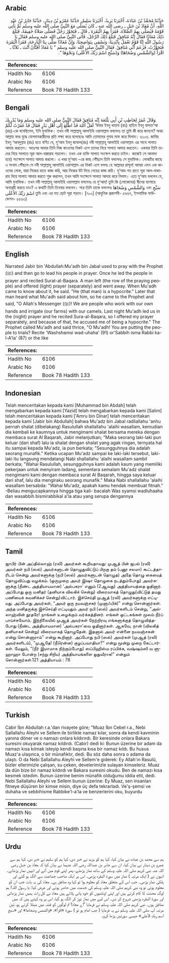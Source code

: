 ## Arabic


<div dir="rtl" lang="ar" style={{fontSize:'larger',backgroundColor:'#f8f9fa',padding:20}}>
حَدَّثَنَا مُحَمَّدُ بْنُ عَبَادَةَ، أَخْبَرَنَا يَزِيدُ، أَخْبَرَنَا سَلِيمٌ، حَدَّثَنَا عَمْرُو بْنُ دِينَارٍ، حَدَّثَنَا جَابِرُ بْنُ عَبْدِ اللَّهِ، أَنَّ مُعَاذَ بْنَ جَبَلٍ ـ رضى الله عنه ـ كَانَ يُصَلِّي مَعَ النَّبِيِّ صلى الله عليه وسلم ثُمَّ يَأْتِي قَوْمَهُ فَيُصَلِّي بِهِمُ الصَّلاَةَ، فَقَرَأَ بِهِمُ الْبَقَرَةَ ـ قَالَ ـ فَتَجَوَّزَ رَجُلٌ فَصَلَّى صَلاَةً خَفِيفَةً، فَبَلَغَ ذَلِكَ مُعَاذًا فَقَالَ إِنَّهُ مُنَافِقٌ‏.‏ فَبَلَغَ ذَلِكَ الرَّجُلَ، فَأَتَى النَّبِيَّ صلى الله عليه وسلم فَقَالَ يَا رَسُولَ اللَّهِ إِنَّا قَوْمٌ نَعْمَلُ بِأَيْدِينَا، وَنَسْقِي بِنَوَاضِحِنَا، وَإِنَّ مُعَاذًا صَلَّى بِنَا الْبَارِحَةَ، فَقَرَأَ الْبَقَرَةَ فَتَجَوَّزْتُ، فَزَعَمَ أَنِّي مُنَافِقٌ‏.‏ فَقَالَ النَّبِيُّ صلى الله عليه وسلم ‏"‏ يَا مُعَاذُ أَفَتَّانٌ أَنْتَ ـ ثَلاَثًا ـ اقْرَأْ ‏(‏وَالشَّمْسِ وَضُحَاهَا‏)‏ وَ‏(‏سَبِّحِ اسْمَ رَبِّكَ الأَعْلَى‏)‏ وَنَحْوَهَا ‏"‏‏.‏
</div>
<div style={{backgroundColor:'#f8f9fa',padding:20, marginBottom: 10}}><table> <thead> <tr> <th>References:</th> <th></th> </tr> </thead> <tbody><tr><td>Hadith No</td><td>6106</td></tr><tr><td>Arabic No</td><td>6106</td></tr><tr><td>Reference</td><td>Book 78 Hadith 133</td></tr></tbody></table></div>

## Bengali


<div dir="ltr" lang="bn" style={{fontSize:'larger',backgroundColor:'#f8f9fa',padding:20}}>
وَقَالَ عُمَرُ لِحَاطِبِ بْنِ أَبِي بَلْتَعَةَ إِنَّه مُنَافِقٌ فَقَالَ النَّبِيُّ صلى الله عليه وسلم وَمَا يُدْرِيكَ لَعَلَّ اللهَ قَدْ اطَّلَعَ إِلٰى أَهْلِ بَدْرٍ فَقَالَ قَدْ غَفَرْتُ لَكُمْ ‘উমার ইবনু খাত্তাব (রাঃ) হাতিব ইবনু বালতা‘আ (রাঃ)-কে বলেছিলেন, ইনি মুনাফিক। তখন নবী সাল্লাল্লাহু আলাইহি ওয়াসাল্লাম বললেনঃ তা তুমি কী করে জানলে? অথচ আল্লাহ বদর যুদ্ধে যোগদানকারীদের প্রতি লক্ষ্য করে বলেছেনঃ আমি তোমাদের গুনাহ মাফ করে দিলাম। ৬১০৬. জাবির ইবনু ‘আবদুল্লাহ (রাঃ) হতে বর্ণিত যে, মু‘আয ইবনু জাবাল(রাঃ) নবী সাল্লাল্লাহু আলাইহি ওয়াসাল্লাম এর সাথে সালাত আদায় করতেন। অতঃপর আবার তিনি নিজ কাওমের নিকট এসে তাদের নিয়ে সালাত আদায় করতেন। একবার তিনি তাদের নিয়ে সালাতে সূরা আল-বাক্বারাহ পড়লেন। তখন এক ব্যক্তি সালাত সংক্ষেপ করতে চাইল। কাজেই সে আলাদা হয়ে) সংক্ষেপে সালাত আদায় করলো। এ খবর মু‘আয -এর কাছ পৌঁছলে তিনি বললেনঃ সে মুনাফিক। লোকটির কাছে এ সংবাদ পৌঁছলে সে নবী সাল্লাল্লাহু আলাইহি ওয়াসাল্লাম এর নিকট এসে বললঃ হে আল্লাহর রাসূল! আমরা এমন এক কাওমের লোক, যারা নিজের হাতে কাজ করি, আর নিজের উট দিয়ে সেচের কাজ করি। মু‘আয গত রাতে সূরা আল-বাকারাহ দিয়ে সালাত আদায় করতে শুরু করলেন, তখন আমি সংক্ষেপে সালাত আদায় করে নিলাম। এতে মু‘আয বললেন যে, আমি মুনাফিক। তখন নবী সাল্লাল্লাহু আলাইহি ওয়াসাল্লাম বললেনঃ হে মু‘আয! তুমি কি (লোকেদের) দ্বীনের ব্যাপারে অনাগ্রহী করতে চাও? এ কথাটি তিনি তিনবার বললেন। পরে তিনি তাকে বললেনঃ وَالشَّمْسِ وَضُحَاهَا এবং سَبِّحِ اسْمَ رَبِّكَ الأَعْلٰى তুমি এবং এর মত ছোট সূরা পড়বে। [৭০০] (আধুনিক প্রকাশনী- ৫৬৬৭, ইসলামিক ফাউন্ডেশন- ৫৫৬৩)
</div>
<div style={{backgroundColor:'#f8f9fa',padding:20, marginBottom: 10}}><table> <thead> <tr> <th>References:</th> <th></th> </tr> </thead> <tbody><tr><td>Hadith No</td><td>6106</td></tr><tr><td>Arabic No</td><td>6106</td></tr><tr><td>Reference</td><td>Book 78 Hadith 133</td></tr></tbody></table></div>

## English


<div dir="ltr" lang="en" style={{fontSize:'larger',backgroundColor:'#f8f9fa',padding:20}}>
Narrated Jabir bin 'Abdullah:Mu'adh bin Jabal used to pray with the Prophet (ﷺ) and then go to lead his people in prayer. Once he led the people in prayer and recited Surat-al-Baqara. A man left (the row of the praying people) and offered (light) prayer (separately) and went away. When Mu'adh came to know about it, he said. "He (that man) is a hypocrite." Later that man heard what Mu'adh said about him, so he came to the Prophet and said, "O Allah's Messenger (ﷺ)! We are people who work with our own hands and irrigate (our farms) with our camels. Last night Mu'adh led us in the (night) prayer and he recited Sura-al-Baqara, so I offered my prayer separately, and because of that, he accused me of being a hypocrite." The Prophet called Mu'adh and said thrice, "O Mu'adh! You are putting the people to trials? Recite 'Washshamsi wad-uhaha' (91) or'Sabbih isma Rabbi ka-l-A'la' (87) or the like
</div>
<div style={{backgroundColor:'#f8f9fa',padding:20, marginBottom: 10}}><table> <thead> <tr> <th>References:</th> <th></th> </tr> </thead> <tbody><tr><td>Hadith No</td><td>6106</td></tr><tr><td>Arabic No</td><td>6106</td></tr><tr><td>Reference</td><td>Book 78 Hadith 133</td></tr></tbody></table></div>

## Indonesian


<div dir="ltr" lang="id" style={{fontSize:'larger',backgroundColor:'#f8f9fa',padding:20}}>
Telah menceritakan kepada kami [Muhammad bin Abdah] telah mengabarkan kepada kami [Yazid] telah mengabarkan kepada kami [Salim] telah menceritakan kepada kami ['Amru bin Dinar] telah menceritakan kepada kami [Jabir bin Abdullah] bahwa Mu'adz bin Jabal radliallahu 'anhu pernah shalat (dibelakang) Rasulullah shallallahu 'alaihi wasallam, kemudian dia kembali ke kaumnya untuk mengimami shalat bersama mereka dengan membaca surat Al Baqarah, Jabir melanjutkan; "Maka seorang laki-laki pun keluar (dari shaf) lalu ia shalat dengan shalat yang agak ringan, ternyata hal itu sampai kepada Mu'adz, ia pun berkata; "Sesungguhnya dia adalah seorang munafik." Ketika ucapan Mu'adz sampai ke laki-laki tersebut, laki-laki itu langsung mendatangi Nabi shallallahu 'alaihi wasallam sambil berkata; "Wahai Rasulullah, sesungguhnya kami adalah kaum yang memiliki pekerjaan untuk menyiram ladang, sementara semalam Mu'adz shalat mengimami kami dengan membaca surat Al Baqarah, hingga saya keluar dari shaf, lalu dia mengiraku seorang munafik." Maka Nabi shallallahu 'alaihi wasallam bersabda: "Wahai Mu'adz, apakah kamu hendak membuat fitnah." -Beliau mengucapkannya hingga tiga kali- bacalah Was syamsi wadluhaaha dan wasabbih bismirabbikal a'la atau yang serupa dengannya
</div>
<div style={{backgroundColor:'#f8f9fa',padding:20, marginBottom: 10}}><table> <thead> <tr> <th>References:</th> <th></th> </tr> </thead> <tbody><tr><td>Hadith No</td><td>6106</td></tr><tr><td>Arabic No</td><td>6106</td></tr><tr><td>Reference</td><td>Book 78 Hadith 133</td></tr></tbody></table></div>

## Tamil


<div dir="ltr" lang="ta" style={{fontSize:'larger',backgroundColor:'#f8f9fa',padding:20}}>
ஜாபிர் பின் அப்தில்லாஹ் (ரலி) அவர்கள் கூறியதாவது: முஆத் பின் ஜபல் (ரலி) அவர்கள் நபி (ஸல்) அவர்களுடன் தொழுதுவிட்டுப் பிறகு தம் (பனூ சலமா) கூட்டத்தாரிடம் சென்று அவர்களுக்கு (நபி (ஸல்) அவர்களுடன் தொழுத) அதே தொழு கையைத் தொழுவிப்பது வழக்கம். (ஒருமுறை அவர் இஷா தொழுகை நடத்தும்போது) அவர்களுக்கு (நீண்ட அத்தியாயமான) ‘அல்பகரா’ எனும் (2ஆவது) அத்தியாயத்தை ஓதினார். அப்போது ஒரு மனிதர் (தனியாக விலகிச் சென்று) விரைவாகத் தொழுது(விட்டுத் தமது பணியைக் கவனிக்கச் சென்று)விட்டார். இச்செய்தி முஆத் (ரலி) அவர்களுக்கு எட்டியது. அப்போது அவர்கள், “அவர் ஒரு நயவஞ்சகர் (முனாஃபிக்)” என்று சொன்னார்கள். அந்த மனிதருக்கு இச்செய்தி எட்டியதும் அவர் நபி (ஸல்) அவர்களிடம் சென்று, “அல்லாஹ்வின் தூதரே! நாங்கள் உழைக்கும் வர்க்கத்தினர். எங்கள் ஒட்டகங்கள் மூலம் நீர்ப் பாய்ச்சுவோம். இந்நிலையில் முஆத் அவர்கள் நேற்றிரவு எங்களுக்குத் தொழுவித்தபோது (நீண்ட அத்தியாயமான) ‘அல்பகரா’வை ஓதினார்கள். ஆகவே, நான் (விலகித் தனியாகச் சென்று) விரைவாகத் தொழுதேன். இதனால் அவர் என்னை நயவஞ்சகன் என்று சொன்னாராம்” என்று கூறினார். அப்போது நபி (ஸல்) அவர்கள் (முஆத் (ரலி) அவர்களிடம்), “முஆதே! (நீரென்ன) குழப்பவாதியா?” என்று மூன்று முறை கேட்டார்கள். மேலும், “(நீர் இமாமாக நிற்கும்போது) ஸப்பிஹிஸ்ம ரப்பிக்க, வஷ்ஷம்ஸி வ ளுஹாஹா போன்ற (சற்று சிறிய) அத்தியாயங்களை ஓதுவீராக!” என்றும் சொன்னார்கள்.121 அத்தியாயம் : 78
</div>
<div style={{backgroundColor:'#f8f9fa',padding:20, marginBottom: 10}}><table> <thead> <tr> <th>References:</th> <th></th> </tr> </thead> <tbody><tr><td>Hadith No</td><td>6106</td></tr><tr><td>Arabic No</td><td>6106</td></tr><tr><td>Reference</td><td>Book 78 Hadith 133</td></tr></tbody></table></div>

## Turkish


<div dir="ltr" lang="tr" style={{fontSize:'larger',backgroundColor:'#f8f9fa',padding:20}}>
Cabir İbn Abdullah r.a.'dan rivayete göre; "Muaz İbn Cebel r.a., Nebi Sallallahu Aleyhi ve Sellem ile birlikte namaz kılar, sonra da kendi kavminin yanına döner ve o namazı onlara kıldırırdı. Bir keresinde onlara Bakara suresini okuyarak namaz kıldırdı. (Cabir) dedi ki: Bunun üzerine bir adam da namazı kısa kılmak isteyip kendi başına kısa bir namaz kıldı. Bu husus Muaz'a ulaşınca, o bir münafıktır, dedi. Bu söz daha sonra o adama da ulaştı. O da Nebi Sallallahu Aleyhi ve Sellem'e giderek: Ey Allah'ın Rasulü, bizler ellerimizle çalışan, su çeken, develerimizle sulayan kimseleriz. Muaz da dün bize bir namaz kıldırdı ve Bakara suresini okudu. Ben de namazı kısa kesmek istedim. Bunun üzerine benim münafık olduğumu iddia etti, dedi. Nebi Sallallahu Aleyhi ve Sellem bunun üzerine: Ey Muaz, sen insanları fitneye düşüren bir kimse misin, diye üç defa tekrarladı. Ve'ş-şemsi ve duhaha ve sebbihisme Rabbike'l-a'la ve benzerlerini oku, buyurdu
</div>
<div style={{backgroundColor:'#f8f9fa',padding:20, marginBottom: 10}}><table> <thead> <tr> <th>References:</th> <th></th> </tr> </thead> <tbody><tr><td>Hadith No</td><td>6106</td></tr><tr><td>Arabic No</td><td>6106</td></tr><tr><td>Reference</td><td>Book 78 Hadith 133</td></tr></tbody></table></div>

## Urdu


<div dir="rtl" lang="ur" style={{fontSize:'larger',backgroundColor:'#f8f9fa',padding:20}}>
ہم سے محمد بن عبادہ نے بیان کیا، کہا ہم کو یزید نے خبر دی، کہا ہم کو سلیم نے خبر دی، کہا ہم سے عمرو بن دینار نے بیان کیا، ان سے جابر بن عبداللہ رضی اللہ عنہما نے بیان کیا کہ معاذ بن جبل رضی اللہ عنہ نبی کریم صلی اللہ علیہ وسلم کے ساتھ نماز پڑھتے، پھر اپنی قوم میں آتے اور انہیں نماز پڑھاتے۔ انہوں نے ( ایک مرتبہ ) نماز میں سورۃ البقرہ پڑھی۔ اس پر ایک صاحب جماعت سے الگ ہو گئے اور ہلکی نماز پڑھی۔ جب اس کے متعلق معاذ کو معلوم ہوا تو کہا وہ منافق ہے۔ معاذ کی یہ بات جب ان کو معلوم ہوئی تو وہ نبی کریم صلی اللہ علیہ وسلم کی خدمت میں حاضر ہوئے اور عرض کیا: یا رسول اللہ! ہم لوگ محنت کا کام کرتے ہیں اور اپنی اونٹنیوں کو خود پانی پلاتے ہیں معاذ نے کل رات ہمیں نماز پڑھائی اور سورۃ البقرہ پڑھنی شروع کر دی۔ اس لیے میں نماز توڑ کر الگ ہو گیا، اس پر وہ کہتے ہیں کہ میں منافق ہوں۔ نبی کریم صلی اللہ علیہ وسلم نے فرمایا ”اے معاذ! تم لوگوں کو فتنہ میں مبتلا کرتے ہو، تین مرتبہ آپ صلی اللہ علیہ وسلم نے یہ فرمایا ( جب امام ہو تو ) سورۃ «اقرأ»،‏‏‏‏ «والشمس وضحاها‏» اور «سبح اسم ربك الأعلى‏» جیسی سورتیں پڑھا کرو۔
</div>
<div style={{backgroundColor:'#f8f9fa',padding:20, marginBottom: 10}}><table> <thead> <tr> <th>References:</th> <th></th> </tr> </thead> <tbody><tr><td>Hadith No</td><td>6106</td></tr><tr><td>Arabic No</td><td>6106</td></tr><tr><td>Reference</td><td>Book 78 Hadith 133</td></tr></tbody></table></div>
